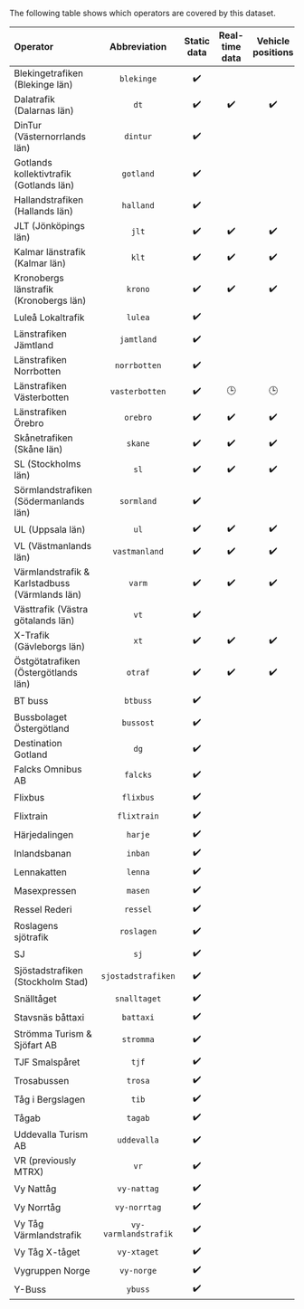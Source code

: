 The following table shows which operators are covered by this dataset.

| Operator                                       |     Abbreviation     | Static data | Real-time data | Vehicle positions | Occupancy data |
|:-----------------------------------------------|:--------------------:|:-----------:|:--------------:|:-----------------:|:--------------:|
| Blekingetrafiken (Blekinge län)                |      `blekinge`      |     ✔️      |                |                   |                |
| Dalatrafik (Dalarnas län)                      |         `dt`         |     ✔️      |       ✔️       |        ✔️         |                |
| DinTur (Västernorrlands län)                   |       `dintur`       |     ✔️      |                |                   |                |
| Gotlands kollektivtrafik (Gotlands län)        |      `gotland`       |     ✔️      |                |                   |                |
| Hallandstrafiken (Hallands län)                |      `halland`       |     ✔️      |                |                   |                |
| JLT (Jönköpings län)                           |        `jlt`         |     ✔️      |       ✔️       |        ✔️         |                |
| Kalmar länstrafik (Kalmar län)                 |        `klt`         |     ✔️      |       ✔️       |        ✔️         |                |
| Kronobergs länstrafik (Kronobergs län)         |       `krono`        |     ✔️      |       ✔️       |        ✔️         |                |
| Luleå Lokaltrafik                              |       `lulea`        |     ✔️      |                |                   |                |
| Länstrafiken Jämtland                          |      `jamtland`      |     ✔️      |                |                   |                |
| Länstrafiken Norrbotten                        |     `norrbotten`     |     ✔️      |                |                   |                |
| Länstrafiken Västerbotten                      |    `vasterbotten`    |     ✔️      |       🕒       |        🕒         |                |
| Länstrafiken Örebro                            |       `orebro`       |     ✔️      |       ✔️       |        ✔️         |                |
| Skånetrafiken (Skåne län)                      |       `skane`        |     ✔️      |       ✔️       |        ✔️         |       ✔️       |
| SL (Stockholms län)                            |         `sl`         |     ✔️      |       ✔️       |        ✔️         |                |
| Sörmlandstrafiken (Södermanlands län)          |      `sormland`      |     ✔️      |                |                   |                |
| UL (Uppsala län)                               |         `ul`         |     ✔️      |       ✔️       |        ✔️         |                |
| VL (Västmanlands län)                          |    `vastmanland`     |     ✔️      |       ✔️       |        ✔️         |                |
| Värmlandstrafik & Karlstadbuss (Värmlands län) |        `varm`        |     ✔️      |       ✔️       |        ✔️         |                |
| Västtrafik (Västra götalands län)              |         `vt`         |     ✔️      |                |                   |                |
| X-Trafik (Gävleborgs län)                      |         `xt`         |     ✔️      |       ✔️       |        ✔️         |                |
| Östgötatrafiken (Östergötlands län)            |       `otraf`        |     ✔️      |       ✔️       |        ✔️         |       ✔️       |
| BT buss                                        |       `btbuss`       |     ✔️      |                |                   |                |
| Bussbolaget Östergötland                       |      `bussost`       |     ✔️      |                |                   |                |
| Destination Gotland                            |         `dg`         |     ✔️      |                |                   |                |
| Falcks Omnibus AB                              |       `falcks`       |     ✔️      |                |                   |                |
| Flixbus                                        |      `flixbus`       |     ✔️      |                |                   |                |
| Flixtrain                                      |     `flixtrain`      |     ✔️      |                |                   |                |
| Härjedalingen                                  |       `harje`        |     ✔️      |                |                   |                |
| Inlandsbanan                                   |       `inban`        |     ✔️      |                |                   |                |
| Lennakatten                                    |       `lenna`        |     ✔️      |                |                   |                |
| Masexpressen                                   |       `masen`        |     ✔️      |                |                   |                |
| Ressel Rederi                                  |       `ressel`       |     ✔️      |                |                   |                |
| Roslagens sjötrafik                            |      `roslagen`      |     ✔️      |                |                   |                |
| SJ                                             |         `sj`         |     ✔️      |                |                   |                |
| Sjöstadstrafiken (Stockholm Stad)              |  `sjostadstrafiken`  |     ✔️      |                |                   |                |
| Snälltåget                                     |     `snalltaget`     |     ✔️      |                |                   |                |
| Stavsnäs båttaxi                               |      `battaxi`       |     ✔️      |                |                   |                |
| Strömma Turism & Sjöfart AB                    |      `stromma`       |     ✔️      |                |                   |                |
| TJF Smalspåret                                 |        `tjf`         |     ✔️      |                |                   |                |
| Trosabussen                                    |       `trosa`        |     ✔️      |                |                   |                |
| Tåg i Bergslagen                               |        `tib`         |     ✔️      |                |                   |                |
| Tågab                                          |       `tagab`        |     ✔️      |                |                   |                |
| Uddevalla Turism AB                            |     `uddevalla`      |     ✔️      |                |                   |                |
| VR (previously MTRX)                           |         `vr`         |     ✔️      |                |                   |                |
| Vy Nattåg                                      |     `vy-nattag`      |     ✔️      |                |                   |                |
| Vy Norrtåg                                     |     `vy-norrtag`     |     ✔️      |                |                   |                |
| Vy Tåg Värmlandstrafik                         | `vy-varmlandstrafik` |     ✔️      |                |                   |                |
| Vy Tåg X-tåget                                 |     `vy-xtaget`      |     ✔️      |                |                   |                |
| Vygruppen Norge                                |      `vy-norge`      |     ✔️      |                |                   |                |
| Y-Buss                                         |       `ybuss`        |     ✔️      |                |                   |                |
